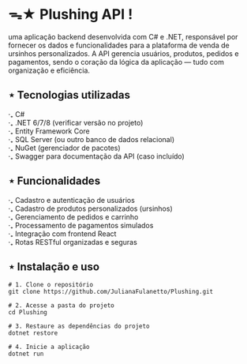# ᯓ★ Plushing API !
uma aplicação backend desenvolvida com C# e .NET, responsável por fornecer os dados e funcionalidades para a plataforma de venda de ursinhos personalizados. A API gerencia usuários, produtos, pedidos e pagamentos, sendo o coração da lógica da aplicação — tudo com organização e eficiência.

## ⋆ Tecnologias utilizadas
‧₊ C# <br />
‧₊ .NET 6/7/8 (verificar versão no projeto) <br />
‧₊ Entity Framework Core <br />
‧₊ SQL Server (ou outro banco de dados relacional) <br />
‧₊ NuGet (gerenciador de pacotes) <br />
‧₊ Swagger para documentação da API (caso incluído) <br />

## ⋆ Funcionalidades
‧₊ Cadastro e autenticação de usuários <br />
‧₊ Cadastro de produtos personalizados (ursinhos) <br />
‧₊ Gerenciamento de pedidos e carrinho <br />
‧₊ Processamento de pagamentos simulados <br />
‧₊ Integração com frontend React <br />
‧₊ Rotas RESTful organizadas e seguras <br />

## ⋆ Instalação e uso

```
# 1. Clone o repositório
git clone https://github.com/JulianaFulanetto/Plushing.git

# 2. Acesse a pasta do projeto
cd Plushing

# 3. Restaure as dependências do projeto
dotnet restore

# 4. Inicie a aplicação
dotnet run
```
